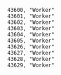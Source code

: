 ﻿```text
43600, "Worker"
43601, "Worker"
43602, "Worker"
43603, "Worker"
43604, "Worker"
43605, "Worker"
43626, "Worker"
43627, "Worker"
43628, "Worker"
43629, "Worker"
```